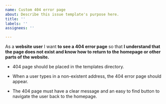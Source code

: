 ```yaml
---
name: Custom 404 error page
about: Describe this issue template's purpose here.
title: ''
labels: ''
assignees: ''

---
```


As a **website user** I want **to see a 404 error page** so that **I understand that the page does not exist and know how to return to the homepage or other parts of the website.**

- 404 page should be placed in the templates directory.

- When a user types in a non-existent address, the 404 error page should appear.

- The 404 page must have a clear message and an easy to find button to navigate the user back to the homepage.

